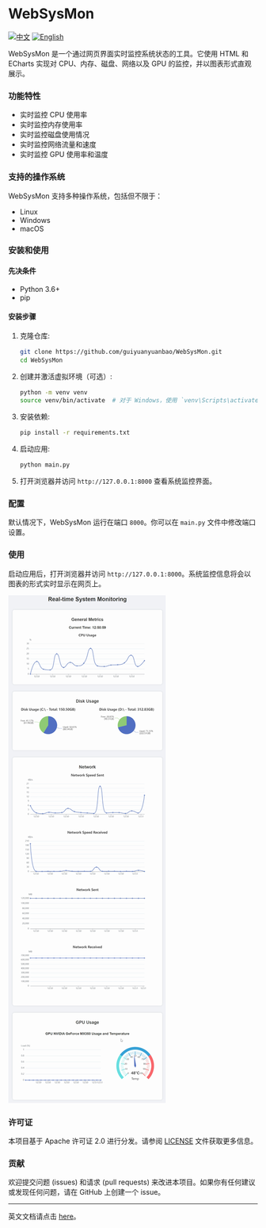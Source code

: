 # WebSysMon

[![中文](https://img.shields.io/badge/lang-中文-blue)](README_CN.md)
[![English](https://img.shields.io/badge/lang-English-red)](README.md)

WebSysMon 是一个通过网页界面实时监控系统状态的工具。它使用 HTML 和 ECharts 实现对 CPU、内存、磁盘、网络以及 GPU 的监控，并以图表形式直观展示。

### 功能特性
- 实时监控 CPU 使用率
- 实时监控内存使用率
- 实时监控磁盘使用情况
- 实时监控网络流量和速度
- 实时监控 GPU 使用率和温度

### 支持的操作系统
WebSysMon 支持多种操作系统，包括但不限于：
- Linux
- Windows
- macOS

### 安装和使用

#### 先决条件
- Python 3.6+
- pip

#### 安装步骤

1. 克隆仓库:
    ```sh
    git clone https://github.com/guiyuanyuanbao/WebSysMon.git
    cd WebSysMon
    ```

2. 创建并激活虚拟环境（可选）:
    ```sh
    python -m venv venv
    source venv/bin/activate  # 对于 Windows，使用 `venv\Scripts\activate`
    ```

3. 安装依赖:
    ```sh
    pip install -r requirements.txt
    ```

4. 启动应用:
    ```sh
    python main.py
    ```

5. 打开浏览器并访问 `http://127.0.0.1:8000` 查看系统监控界面。

### 配置
默认情况下，WebSysMon 运行在端口 `8000`。你可以在 `main.py` 文件中修改端口设置。

### 使用
启动应用后，打开浏览器并访问 `http://127.0.0.1:8000`。系统监控信息将会以图表的形式实时显示在网页上。

![主页](doc/img/home.png)

### 许可证
本项目基于 Apache 许可证 2.0 进行分发。请参阅 [LICENSE](LICENSE) 文件获取更多信息。

### 贡献
欢迎提交问题 (issues) 和请求 (pull requests) 来改进本项目。如果你有任何建议或发现任何问题，请在 GitHub 上创建一个 issue。

---

英文文档请点击 [here](README.md)。
